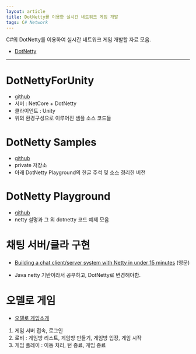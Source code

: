 ```yaml
---
layout: article
title: DotNetty를 이용한 실시간 네트워크 게임 개발
tags: C# Network
---
```


C#의 DotNetty를 이용하여 실시간 네트워크 게임 개발할 자료 모음.

* [DotNetty](https://github.com/Azure/DotNetty)

<!-- more -->

---

# DotNettyForUnity
* [github](https://github.com/vovgou/DotNettyForUnity)
* 서버 : NetCore + DotNetty
* 클라이언트 : Unity
* 위의 환경구성으로 이루어진 샘플 소스 코드들

# DotNetty Samples
* [github](https://github.com/snowpipe-dev/DotNettyServerSamples.git)
* private 저장소
* 아래 DotNetty Playground의 한글 주석 및 소스 정리한 버전

# DotNetty Playground
* [github](https://github.com/Lybecker/DotNettyPlayground)
* netty 설명과 그 외 dotnetty 코드 예제 모음

# 채팅 서버/클라 구현
* [Building a chat client/server system with Netty in under 15 minutes](https://www.youtube.com/watch?v=tsz-assb1X8]) (영문)
 - Java netty 기반이라서 공부하고, DotNetty로 변경해야함.


# 오델로 게임
* [오델로 게임소개](https://namu.wiki/w/오델로(게임))

1. 게임 서버 접속, 로그인
2. 로비 : 게임방 리스트, 게임방 만들기, 게임방 입장, 게임 시작
3. 게임 플레이 : 이동 처리, 턴 종료, 게임 종료

